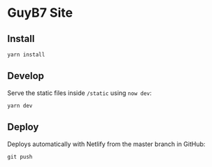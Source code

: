 # GuyB7 Site

## Install
```
yarn install
```

## Develop
Serve the static files inside `/static` using `now dev`:
```
yarn dev
```

## Deploy
Deploys automatically with Netlify from the master branch in GitHub:
```
git push
```
